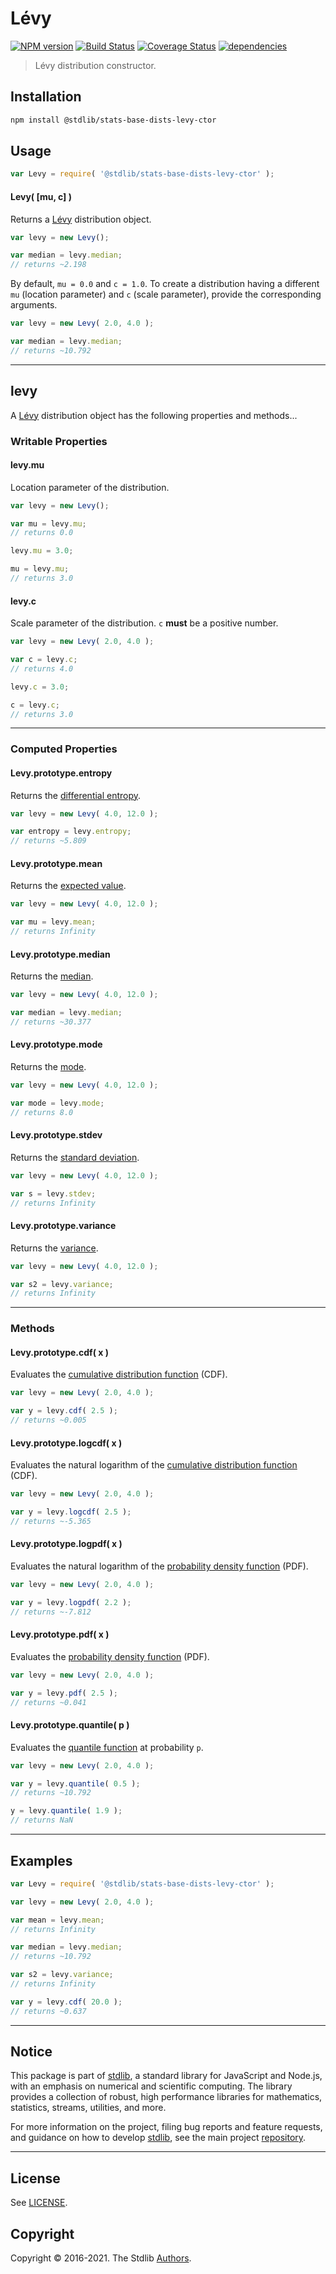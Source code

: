 <!--

@license Apache-2.0

Copyright (c) 2018 The Stdlib Authors.

Licensed under the Apache License, Version 2.0 (the "License");
you may not use this file except in compliance with the License.
You may obtain a copy of the License at

   http://www.apache.org/licenses/LICENSE-2.0

Unless required by applicable law or agreed to in writing, software
distributed under the License is distributed on an "AS IS" BASIS,
WITHOUT WARRANTIES OR CONDITIONS OF ANY KIND, either express or implied.
See the License for the specific language governing permissions and
limitations under the License.

-->

# Lévy

[![NPM version][npm-image]][npm-url] [![Build Status][test-image]][test-url] [![Coverage Status][coverage-image]][coverage-url] [![dependencies][dependencies-image]][dependencies-url]

> Lévy distribution constructor.

<!-- Section to include introductory text. Make sure to keep an empty line after the intro `section` element and another before the `/section` close. -->

<section class="intro">

</section>

<!-- /.intro -->

<!-- Package usage documentation. -->

<section class="installation">

## Installation

```bash
npm install @stdlib/stats-base-dists-levy-ctor
```

</section>

<section class="usage">

## Usage

```javascript
var Levy = require( '@stdlib/stats-base-dists-levy-ctor' );
```

#### Levy( \[mu, c] )

Returns a [Lévy][levy-distribution] distribution object.

```javascript
var levy = new Levy();

var median = levy.median;
// returns ~2.198
```

By default, `mu = 0.0` and `c = 1.0`. To create a distribution having a different `mu` (location parameter) and `c` (scale parameter), provide the corresponding arguments.

```javascript
var levy = new Levy( 2.0, 4.0 );

var median = levy.median;
// returns ~10.792
```

* * *

## levy

A [Lévy][levy-distribution] distribution object has the following properties and methods...

### Writable Properties

#### levy.mu

Location parameter of the distribution.

```javascript
var levy = new Levy();

var mu = levy.mu;
// returns 0.0

levy.mu = 3.0;

mu = levy.mu;
// returns 3.0
```

#### levy.c

Scale parameter of the distribution. `c` **must** be a positive number.

```javascript
var levy = new Levy( 2.0, 4.0 );

var c = levy.c;
// returns 4.0

levy.c = 3.0;

c = levy.c;
// returns 3.0
```

* * *

### Computed Properties

#### Levy.prototype.entropy

Returns the [differential entropy][entropy].

```javascript
var levy = new Levy( 4.0, 12.0 );

var entropy = levy.entropy;
// returns ~5.809
```

#### Levy.prototype.mean

Returns the [expected value][expected-value].

```javascript
var levy = new Levy( 4.0, 12.0 );

var mu = levy.mean;
// returns Infinity
```

#### Levy.prototype.median

Returns the [median][median].

```javascript
var levy = new Levy( 4.0, 12.0 );

var median = levy.median;
// returns ~30.377
```

#### Levy.prototype.mode

Returns the [mode][mode].

```javascript
var levy = new Levy( 4.0, 12.0 );

var mode = levy.mode;
// returns 8.0
```

#### Levy.prototype.stdev

Returns the [standard deviation][standard-deviation].

```javascript
var levy = new Levy( 4.0, 12.0 );

var s = levy.stdev;
// returns Infinity
```

#### Levy.prototype.variance

Returns the [variance][variance].

```javascript
var levy = new Levy( 4.0, 12.0 );

var s2 = levy.variance;
// returns Infinity
```

* * *

### Methods

#### Levy.prototype.cdf( x )

Evaluates the [cumulative distribution function][cdf] (CDF).

```javascript
var levy = new Levy( 2.0, 4.0 );

var y = levy.cdf( 2.5 );
// returns ~0.005
```

#### Levy.prototype.logcdf( x )

Evaluates the natural logarithm of the [cumulative distribution function][cdf] (CDF).

```javascript
var levy = new Levy( 2.0, 4.0 );

var y = levy.logcdf( 2.5 );
// returns ~-5.365
```

#### Levy.prototype.logpdf( x )

Evaluates the natural logarithm of the [probability density function][pdf] (PDF).

```javascript
var levy = new Levy( 2.0, 4.0 );

var y = levy.logpdf( 2.2 );
// returns ~-7.812
```

#### Levy.prototype.pdf( x )

Evaluates the [probability density function][pdf] (PDF).

```javascript
var levy = new Levy( 2.0, 4.0 );

var y = levy.pdf( 2.5 );
// returns ~0.041
```

#### Levy.prototype.quantile( p )

Evaluates the [quantile function][quantile-function] at probability `p`.

```javascript
var levy = new Levy( 2.0, 4.0 );

var y = levy.quantile( 0.5 );
// returns ~10.792

y = levy.quantile( 1.9 );
// returns NaN
```

</section>

<!-- /.usage -->

<!-- Package usage notes. Make sure to keep an empty line after the `section` element and another before the `/section` close. -->

<section class="notes">

</section>

<!-- /.notes -->

<!-- Package usage examples. -->

* * *

<section class="examples">

## Examples

<!-- eslint no-undef: "error" -->

```javascript
var Levy = require( '@stdlib/stats-base-dists-levy-ctor' );

var levy = new Levy( 2.0, 4.0 );

var mean = levy.mean;
// returns Infinity

var median = levy.median;
// returns ~10.792

var s2 = levy.variance;
// returns Infinity

var y = levy.cdf( 20.0 );
// returns ~0.637
```

</section>

<!-- /.examples -->

<!-- Section to include cited references. If references are included, add a horizontal rule *before* the section. Make sure to keep an empty line after the `section` element and another before the `/section` close. -->

<section class="references">

</section>

<!-- /.references -->

<!-- Section for all links. Make sure to keep an empty line after the `section` element and another before the `/section` close. -->


<section class="main-repo" >

* * *

## Notice

This package is part of [stdlib][stdlib], a standard library for JavaScript and Node.js, with an emphasis on numerical and scientific computing. The library provides a collection of robust, high performance libraries for mathematics, statistics, streams, utilities, and more.

For more information on the project, filing bug reports and feature requests, and guidance on how to develop [stdlib][stdlib], see the main project [repository][stdlib].

---

## License

See [LICENSE][stdlib-license].


## Copyright

Copyright &copy; 2016-2021. The Stdlib [Authors][stdlib-authors].

</section>

<!-- /.stdlib -->

<!-- Section for all links. Make sure to keep an empty line after the `section` element and another before the `/section` close. -->

<section class="links">

[npm-image]: http://img.shields.io/npm/v/@stdlib/stats-base-dists-levy-ctor.svg
[npm-url]: https://npmjs.org/package/@stdlib/stats-base-dists-levy-ctor

[test-image]: https://github.com/stdlib-js/stats-base-dists-levy-ctor/actions/workflows/test.yml/badge.svg
[test-url]: https://github.com/stdlib-js/stats-base-dists-levy-ctor/actions/workflows/test.yml

[coverage-image]: https://img.shields.io/codecov/c/github/stdlib-js/stats-base-dists-levy-ctor/main.svg
[coverage-url]: https://codecov.io/github/stdlib-js/stats-base-dists-levy-ctor?branch=main

[dependencies-image]: https://img.shields.io/david/stdlib-js/stats-base-dists-levy-ctor
[dependencies-url]: https://david-dm.org/stdlib-js/stats-base-dists-levy-ctor/main

[stdlib]: https://github.com/stdlib-js/stdlib

[stdlib-authors]: https://github.com/stdlib-js/stdlib/graphs/contributors

[stdlib-license]: https://raw.githubusercontent.com/stdlib-js/stats-base-dists-levy-ctor/main/LICENSE

[levy-distribution]: https://en.wikipedia.org/wiki/L%C3%A9vy_distribution

[cdf]: https://en.wikipedia.org/wiki/Cumulative_distribution_function

[pdf]: https://en.wikipedia.org/wiki/Probability_density_function

[quantile-function]: https://en.wikipedia.org/wiki/Quantile_function

[entropy]: https://en.wikipedia.org/wiki/Entropy_%28information_theory%29

[expected-value]: https://en.wikipedia.org/wiki/Expected_value

[median]: https://en.wikipedia.org/wiki/Median

[mode]: https://en.wikipedia.org/wiki/Mode_%28statistics%29

[standard-deviation]: https://en.wikipedia.org/wiki/Standard_deviation

[variance]: https://en.wikipedia.org/wiki/Variance

</section>

<!-- /.links -->
